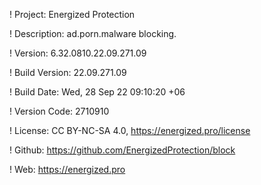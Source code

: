 ! Project: Energized Protection

! Description: ad.porn.malware blocking.

! Version: 6.32.0810.22.09.271.09

! Build Version: 22.09.271.09

! Build Date: Wed, 28 Sep 22 09:10:20 +06

! Version Code: 2710910

! License: CC BY-NC-SA 4.0, https://energized.pro/license

! Github: https://github.com/EnergizedProtection/block

! Web: https://energized.pro
